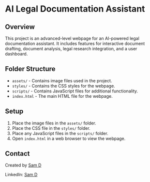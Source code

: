 # AI Legal Documentation Assistant

## Overview

This project is an advanced-level webpage for an AI-powered legal documentation assistant. It includes features for interactive document drafting, document analysis, legal research integration, and a user dashboard.

## Folder Structure

- `assets/` - Contains image files used in the project.
- `styles/` - Contains the CSS styles for the webpage.
- `scripts/` - Contains JavaScript files for additional functionality.
- `index.html` - The main HTML file for the webpage.

## Setup

1. Place the image files in the `assets/` folder.
2. Place the CSS file in the `styles/` folder.
3. Place any JavaScript files in the `scripts/` folder.
4. Open `index.html` in a web browser to view the webpage.

## Contact

Created by [Sam D](mailto:dsam5238@gmail.com)

LinkedIn: [Sam D](https://www.linkedin.com/in/sam-d-220501245/)
